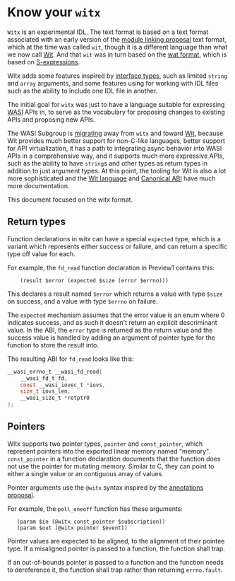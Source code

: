 # Know your `witx`

`Witx` is an experimental IDL. The text format is based on a text format
associated with an early version of the [module linking proposal] text
format, which at the time was called `wit`, though it is a different language
than what we now call [Wit]. And that `wit` was in turn based on the
[wat format], which is based on [S-expressions].

Witx adds some features inspired by [interface types], such as limited
`string` and `array` arguments, and some features using for working with
IDL files such as the ability to include one IDL file in another.

The initial goal for `witx` was just to have a language suitable for
expressing [WASI] APIs in, to serve as the vocabulary for proposing changes
to existing APIs and proposing new APIs.

The WASI Subgroup is [migrating] away from `witx` and toward [Wit], because
Wit provides much better support for non-C-like languages, better support for
API virtualization, it has a path to integrating async behavior into WASI
APIs in a comprehensive way, and it supports much more expressive APIs, such
as the ability to have `string`s and other types as return types in addition
to just argument types. At this point, the tooling for Wit is also a lot more
sophisticated and the [Wit language] and [Canonical ABI] have much more
documentation.

This document focused on the witx format.

## Return types

Function declarations in witx can have a special `expected` type, which is
a variant which represents either success or failure, and can return a
specific type off value for each.

For example, the `fd_read` function declaration in Preview1 contains this:

```witx
    (result $error (expected $size (error $errno)))
```

This declares a result named `$error` which returns a value with type
`$size` on success, and a value with type `$errno` on failure.

The `expected` mechanism assumes that the error value is an enum where 0
indicates success, and as such it doesn't return an explicit descriminant
value. In the ABI, the `error` type is returned as the return value and
the success value is handled by adding an argument of pointer type for
the function to store the result into.

The resulting ABI for `fd_read` looks like this:

```c
__wasi_errno_t __wasi_fd_read(
    __wasi_fd_t fd,
    const __wasi_iovec_t *iovs,
    size_t iovs_len,
    __wasi_size_t *retptr0
);
```

## Pointers

Witx supports two pointer types, `pointer` and `const_pointer`, which represent
pointers into the exported linear memory named "memory". `const_pointer` in a
function declaration documents that the function does not use the pointer for
mutating memory. Similar to C, they can point to either a single value or an
contiguous array of values.

Pointer arguments use the `@witx` syntax inspired by the [annotations proposal].

For example, the `poll_oneoff` function has these arguments:

```witx
   (param $in (@witx const_pointer $subscription))
   (param $out (@witx pointer $event))
```

Pointer values are expected to be aligned, to the alignment of their pointee
type. If a misaligned pointer is passed to a function, the function shall trap.

If an out-of-bounds pointer is passed to a function and the function needs
to dereference it, the function shall trap rather than returning
`errno.fault`.

[module linking proposal]: https://github.com/WebAssembly/module-linking/
[interface types]: https://github.com/WebAssembly/interface-types/blob/main/proposals/interface-types/Explainer.md
[wat format]: https://webassembly.github.io/spec/core/bikeshed/index.html#text-format%E2%91%A0
[S-expressions]: https://en.wikipedia.org/wiki/S-expression
[WASI]: https://github.com/WebAssembly/WASI
[Wit]: https://github.com/WebAssembly/component-model/blob/main/design/mvp/WIT.md
[Wit language]: https://github.com/WebAssembly/component-model/blob/main/design/mvp/WIT.md
[Canonical ABI]: https://github.com/WebAssembly/component-model/blob/main/design/mvp/CanonicalABI.md
[migrating]: https://github.com/WebAssembly/wasi#important-note-wasi-is-in-transition
[annotations proposal]: https://github.com/WebAssembly/annotations
